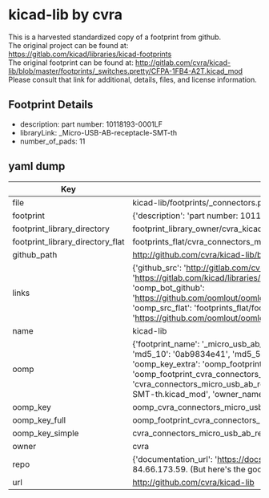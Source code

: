 # kicad-lib by cvra  
This is a harvested standardized copy of a footprint from github.  
The original project can be found at:  
https://gitlab.com/kicad/libraries/kicad-footprints  
The original footprint can be found at:
http://gitlab.com/cvra/kicad-lib/blob/master/footprints/_switches.pretty/CFPA-1FB4-A2T.kicad_mod
Please consult that link for additional, details, files, and license information.  
## Footprint Details
* description: part number: 10118193-0001LF  
* libraryLink: _Micro-USB-AB-receptacle-SMT-th  
* number_of_pads: 11  
## yaml dump  
| Key | Value |  
| --- | --- |  
| file | kicad-lib/footprints/_connectors.pretty/_Micro-USB-AB-receptacle-SMT-th.kicad_mod |  
| footprint | {'description': 'part number: 10118193-0001LF', 'libraryLink': '_Micro-USB-AB-receptacle-SMT-th', 'number_of_pads': 11} |  
| footprint_library_directory | footprint_library_owner/cvra_kicad-lib |  
| footprint_library_directory_flat | footprints_flat/cvra_connectors_micro_usb_ab_receptacle_smt_th/working |  
| github_path | http://github.com/cvra/kicad-lib/blob/master/footprints/_connectors.pretty/_Micro-USB-AB-receptacle-SMT-th.kicad_mod |  
| links | {'github_src': 'http://gitlab.com/cvra/kicad-lib/blob/master/footprints/_switches.pretty/CFPA-1FB4-A2T.kicad_mod', 'github_src_repo': 'https://gitlab.com/kicad/libraries/kicad-footprints', 'oomp_bot': 'footprints/cvra_connectors_micro_usb_ab_receptacle_smt_th/working', 'oomp_bot_github': 'https://github.com/oomlout/oomlout_oomp_footprint_bot/tree/main/footprints/cvra_connectors_micro_usb_ab_receptacle_smt_th/working', 'oomp_src_flat': 'footprints_flat/footprints_flat/cvra_connectors_micro_usb_ab_receptacle_smt_th/working', 'oomp_src_flat_github': 'https://github.com/oomlout/oomlout_oomp_footprint_src/tree/main/footprints_flat/cvra_connectors_micro_usb_ab_receptacle_smt_th/working'} |  
| name | kicad-lib |  
| oomp | {'footprint_name': '_micro_usb_ab_receptacle_smt_th', 'library_name': '_connectors', 'md5': '0ab9834e4167f6ddffb37e8cc3291fbb', 'md5_10': '0ab9834e41', 'md5_5': '0ab98', 'md5_6': '0ab983', 'oomp_key': 'oomp_cvra_connectors_micro_usb_ab_receptacle_smt_th', 'oomp_key_extra': 'oomp_footprint_cvra_connectors_micro_usb_ab_receptacle_smt_th', 'oomp_key_full': 'oomp_footprint_cvra_connectors_micro_usb_ab_receptacle_smt_th_0ab983', 'oomp_key_simple': 'cvra_connectors_micro_usb_ab_receptacle_smt_th', 'original_filename': 'kicad-lib/footprints/_connectors.pretty/_Micro-USB-AB-receptacle-SMT-th.kicad_mod', 'owner_name': 'cvra'} |  
| oomp_key | oomp_cvra_connectors_micro_usb_ab_receptacle_smt_th |  
| oomp_key_full | oomp_footprint_cvra_connectors_micro_usb_ab_receptacle_smt_th |  
| oomp_key_simple | cvra_connectors_micro_usb_ab_receptacle_smt_th |  
| owner | cvra |  
| repo | {'documentation_url': 'https://docs.github.com/rest/overview/resources-in-the-rest-api#rate-limiting', 'message': "API rate limit exceeded for 84.66.173.59. (But here's the good news: Authenticated requests get a higher rate limit. Check out the documentation for more details.)"} |  
| url | http://github.com/cvra/kicad-lib |  

